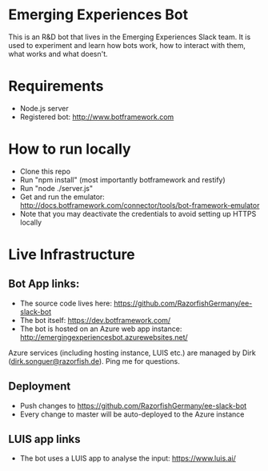 # Emerging Experiences Bot

This is an R&D bot that lives in the Emerging Experiences Slack team. It is used to
experiment and learn how bots work, how to interact with them, what works and what
doesn't.


# Requirements

* Node.js server
* Registered bot: http://www.botframework.com


# How to run locally

* Clone this repo
* Run "npm install" (most importantly botframework and restify)
* Run "node ./server.js"
* Get and run the emulator: http://docs.botframework.com/connector/tools/bot-framework-emulator
* Note that you may deactivate the credentials to avoid setting up HTTPS locally


# Live Infrastructure

## Bot App links:
* The source code lives here: https://github.com/RazorfishGermany/ee-slack-bot
* The bot itself: https://dev.botframework.com/
* The bot is hosted on an Azure web app instance: http://emergingexperiencesbot.azurewebsites.net/

Azure services (including hosting instance, LUIS etc.) are managed by Dirk (dirk.songuer@razorfish.de). Ping me for questions.

## Deployment
* Push changes to https://github.com/RazorfishGermany/ee-slack-bot
* Every change to master will be auto-deployed to the Azure instance

## LUIS app links
* The bot uses a LUIS app to analyse the input: https://www.luis.ai/
